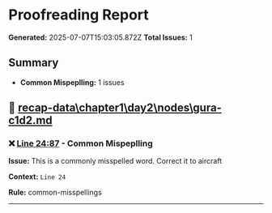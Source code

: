 # Proofreading Report

**Generated:** 2025-07-07T15:03:05.872Z
**Total Issues:** 1
## Summary

- **Common Mispeplling:** 1 issues

## 📄 [recap-data\chapter1\day2\nodes\gura-c1d2.md](..\..\recap-data\chapter1\day2\nodes\gura-c1d2.md)

### ❌ [Line 24:87](..\..\recap-data\chapter1\day2\nodes\gura-c1d2.md#L24) - Common Mispeplling

**Issue:** This is a commonly misspelled word. Correct it to aircraft

**Context:** `Line 24`

**Rule:** common-misspellings

---

